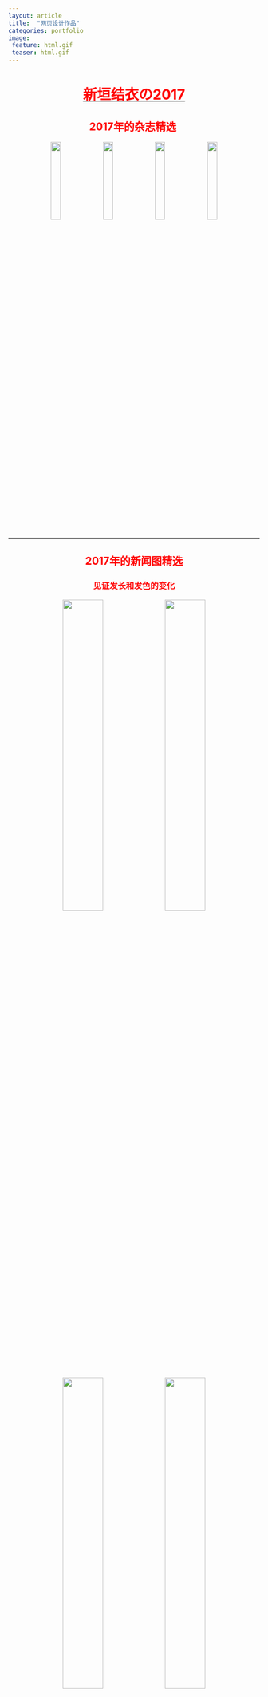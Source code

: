 ```yaml
---
layout: article
title:  "网页设计作品"
categories: portfolio
image: 
 feature: html.gif
 teaser: html.gif
---
```



<div class="text" style="text-align:center"><a class="hover-black" href=""><font color="red"><h1>新垣结衣の2017</h1></a>
<h2>2017年的杂志精选 ​​​​</h2>
<img src="https://wx3.sinaimg.cn/mw1024/70396e5aly1fmztksdtx3j20lg3zq4qq.jpg" width="20%" />
<img src="https://wx2.sinaimg.cn/mw1024/70396e5aly1fmztl0b7ocj20ok3fr4qq.jpg" width="20%" />
<img src="https://wx3.sinaimg.cn/mw1024/70396e5aly1fmztli94q6j20l83x0x6p.jpg" width="20%" />
<img src="https://wx4.sinaimg.cn/mw1024/70396e5aly1fmztl3k8zrj20eg23rb25.jpg" width="20%" />
<hr />
<h2>2017年的新闻图精选</h2>
<h3>见证发长和发色的变化</h3>
<img src="https://wx3.sinaimg.cn/mw690/70396e5agy1fmzwlrjrq5j20qy13wq9u.jpg" width="40%" />
<img src="https://wx1.sinaimg.cn/mw690/70396e5agy1fmzwlsjus7j20j60stani.jpg" width="40%" />
<img src="https://wx3.sinaimg.cn/mw690/70396e5agy1fmzwlxlaowj211v1kw4qp.jpg" width="40%" />
<img src="https://wx2.sinaimg.cn/mw1024/70396e5agy1fmzwlygknhj20gy0pfaih.jpg" width="40%" />
<hr />
<h2>2017年的CM精选</h2>
<h3>十六茶、优衣库、舒洁、丰田(从左到右)</h3>
<img src="https://wx3.sinaimg.cn/mw690/70396e5agy1fmzznd889rj20cl0ik47u.jpg" width="40%" />
<img src="https://wx2.sinaimg.cn/mw690/70396e5agy1fmzznewwrdj20xc18ekjl.jpg" width="40%" />
<img src="https://wx2.sinaimg.cn/mw690/70396e5agy1fmzznge7lsj20xc18eu0x.jpg" width="40%" />
<img src="https://wx2.sinaimg.cn/mw690/70396e5agy1fmzznih1omj20xc18ekjl.jpg" width="40%" />
<hr />
<h2>2017年最佳电视剧</h2>
<h3>逃避可耻但有用</h3>
<br />
<img src="https://timgsa.baidu.com/timg?image&quality=80&size=b9999_10000&sec=1514744279910&di=1d35bb19399ef686839ce55dc169e1d0&imgtype=0&src=http%3A%2F%2Fimg1.gtimg.com%2Fninja%2F1%2F2016%2F10%2Fninja147729291047303.jpg" width="40%" />
<img src="https://timgsa.baidu.com/timg?image&quality=80&size=b9999_10000&sec=1514744354386&di=91cb498043dfc101a5e483f3c2675f75&imgtype=0&src=http%3A%2F%2Fimg.mp.itc.cn%2Fupload%2F20161223%2F1359f0975c4e4d7fa946862a7864002e_th.jpeg" width="40%" />
</div>
</html>